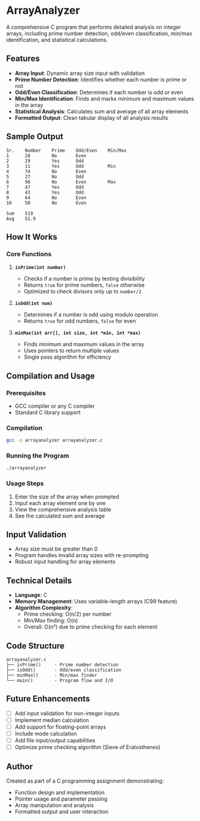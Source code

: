 # ArrayAnalyzer

A comprehensive C program that performs detailed analysis on integer arrays, including prime number detection, odd/even classification, min/max identification, and statistical calculations.

## Features

- **Array Input**: Dynamic array size input with validation
- **Prime Number Detection**: Identifies whether each number is prime or not
- **Odd/Even Classification**: Determines if each number is odd or even
- **Min/Max Identification**: Finds and marks minimum and maximum values in the array
- **Statistical Analysis**: Calculates sum and average of all array elements
- **Formatted Output**: Clean tabular display of all analysis results

## Sample Output

```
Sr.    Number    Prime    Odd/Even    Min/Max
1      28        No       Even        
2      29        Yes      Odd         
3      11        Yes      Odd         Min
4      74        No       Even        
5      27        No       Odd         
6      96        No       Even        Max
7      47        Yes      Odd         
8      43        Yes      Odd         
9      64        No       Even        
10     50        No       Even        

Sum    519
Avg    51.9
```

## How It Works

### Core Functions

1. **`isPrime(int number)`**
   - Checks if a number is prime by testing divisibility
   - Returns `true` for prime numbers, `false` otherwise
   - Optimized to check divisors only up to `number/2`

2. **`isOdd(int num)`**
   - Determines if a number is odd using modulo operation
   - Returns `true` for odd numbers, `false` for even

3. **`minMax(int arr[], int size, int *min, int *max)`**
   - Finds minimum and maximum values in the array
   - Uses pointers to return multiple values
   - Single pass algorithm for efficiency

## Compilation and Usage

### Prerequisites
- GCC compiler or any C compiler
- Standard C library support

### Compilation
```bash
gcc -o arrayanalyzer arrayanalyzer.c
```

### Running the Program
```bash
./arrayanalyzer
```

### Usage Steps
1. Enter the size of the array when prompted
2. Input each array element one by one
3. View the comprehensive analysis table
4. See the calculated sum and average

## Input Validation

- Array size must be greater than 0
- Program handles invalid array sizes with re-prompting
- Robust input handling for array elements

## Technical Details

- **Language**: C
- **Memory Management**: Uses variable-length arrays (C99 feature)
- **Algorithm Complexity**: 
  - Prime checking: O(n/2) per number
  - Min/Max finding: O(n)
  - Overall: O(n²) due to prime checking for each element

## Code Structure

```
arrayanalyzer.c
├── isPrime()     - Prime number detection
├── isOdd()       - Odd/even classification  
├── minMax()      - Min/max finder
└── main()        - Program flow and I/O
```

## Future Enhancements

- [ ] Add input validation for non-integer inputs
- [ ] Implement median calculation
- [ ] Add support for floating-point arrays
- [ ] Include mode calculation
- [ ] Add file input/output capabilities
- [ ] Optimize prime checking algorithm (Sieve of Eratosthenes)

## Author

Created as part of a C programming assignment demonstrating:
- Function design and implementation
- Pointer usage and parameter passing
- Array manipulation and analysis
- Formatted output and user interaction


